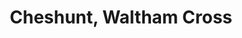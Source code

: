 ---
title: Cheshunt, Waltham Cross
url: /cheshunt-waltham-cross/
latitude: 51.702
longitude: -0.034
---
